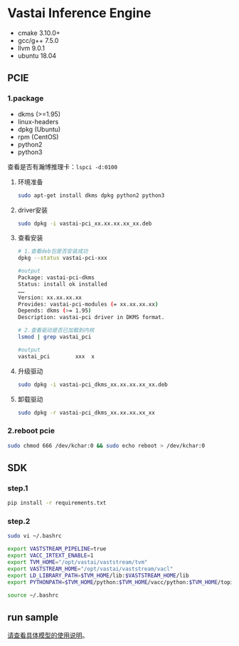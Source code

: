 # Vastai Inference Engine
- cmake 3.10.0+
- gcc/g++ 7.5.0
- llvm 9.0.1
- ubuntu 18.04

## PCIE
### 1.package

- dkms (>=1.95)
- linux-headers
- dpkg (Ubuntu)
- rpm  (CentOS)
- python2
- python3

查看是否有瀚博推理卡：`lspci -d:0100`


 1. 环境准备

    ```bash
    sudo apt-get install dkms dpkg python2 python3
    ```

 2. driver安装

    ```bash
    sudo dpkg -i vastai-pci_xx.xx.xx.xx_xx.deb
    ```

 3. 查看安装

    ```bash
    # 1.查看deb包是否安装成功
    dpkg --status vastai-pci-xxx

    #output
    Package: vastai-pci-dkms
    Status: install ok installed
    ……
    Version: xx.xx.xx.xx
    Provides: vastai-pci-modules (= xx.xx.xx.xx)
    Depends: dkms (>= 1.95)
    Description: vastai-pci driver in DKMS format.

    # 2.查看驱动是否已加载到内核
    lsmod | grep vastai_pci

    #output
    vastai_pci        xxx  x
    ```

 4. 升级驱动

    ```bash
    sudo dpkg -i vastai-pci_dkms_xx.xx.xx.xx_xx.deb
    ```

 5. 卸载驱动

    ```bash
    sudo dpkg -r vastai-pci_dkms_xx.xx.xx.xx_xx
    ```

### 2.reboot pcie
```bash
sudo chmod 666 /dev/kchar:0 && sudo echo reboot > /dev/kchar:0
```

## SDK

### step.1

```bash
pip install -r requirements.txt
```

### step.2

```bash
sudo vi ~/.bashrc

export VASTSTREAM_PIPELINE=true
export VACC_IRTEXT_ENABLE=1
export TVM_HOME="/opt/vastai/vaststream/tvm"
export VASTSTREAM_HOME="/opt/vastai/vaststream/vacl"
export LD_LIBRARY_PATH=$TVM_HOME/lib:$VASTSTREAM_HOME/lib
export PYTHONPATH=$TVM_HOME/python:$TVM_HOME/vacc/python:$TVM_HOME/topi/python:${PYTHONPATH}:$VASTSTREAM_HOME/python

source ~/.bashrc
```

## run sample

[请查看具体模型的使用说明](https://github.com/Vastai/VastModelZOO#model-list)。
